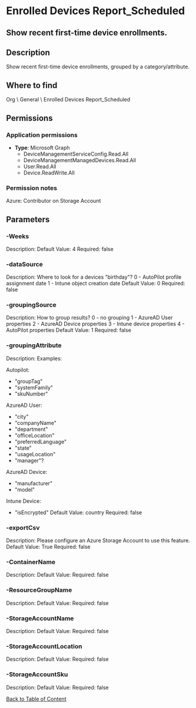 # Enrolled Devices Report_Scheduled

## Show recent first-time device enrollments.

## Description
Show recent first-time device enrollments, grouped by a category/attribute.

## Where to find
Org \ General \ Enrolled Devices Report_Scheduled

## Permissions
### Application permissions
- **Type**: Microsoft Graph
  - DeviceManagementServiceConfig.Read.All
  - DeviceManagementManagedDevices.Read.All
  - User.Read.All
  - Device.ReadWrite.All

### Permission notes
Azure: Contributor on Storage Account


## Parameters
### -Weeks
Description: 
Default Value: 4
Required: false

### -dataSource
Description: Where to look for a devices "birthday"?
0 - AutoPilot profile assignment date
1 - Intune object creation date
Default Value: 0
Required: false

### -groupingSource
Description: How to group results?
0 - no grouping
1 - AzureAD User properties
2 - AzureAD Device properties
3 - Intune device properties
4 - AutoPilot properties
Default Value: 1
Required: false

### -groupingAttribute
Description: Examples:

Autopilot:
- "groupTag"
- "systemFamily"
- "skuNumber"

AzureAD User:
- "city"
- "companyName"
- "department"
- "officeLocation"
- "preferredLanguage"
- "state"
- "usageLocation"
- "manager"?

AzureAD Device:
- "manufacturer"
- "model"

Intune Device:
- "isEncrypted"
Default Value: country
Required: false

### -exportCsv
Description: Please configure an Azure Storage Account to use this feature.
Default Value: True
Required: false

### -ContainerName
Description: 
Default Value: 
Required: false

### -ResourceGroupName
Description: 
Default Value: 
Required: false

### -StorageAccountName
Description: 
Default Value: 
Required: false

### -StorageAccountLocation
Description: 
Default Value: 
Required: false

### -StorageAccountSku
Description: 
Default Value: 
Required: false


[Back to Table of Content](../../../README.md)

